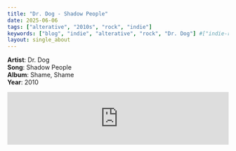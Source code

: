 ```yaml
---
title: "Dr. Dog - Shadow People"
date: 2025-06-06
tags: ["alterative", "2010s", "rock", "indie"] 
keywords: ["blog", "indie", "alterative", "rock", "Dr. Dog"] #["indie-rock", "alterative", "rock", "lo-fi", "new", "60s", "70s", "80s", "90s", "2000s", "2010s", "2020s"]
layout: single_about
---
```


**Artist**: Dr. Dog \
**Song**: Shadow People \
**Album**: Shame, Shame \
**Year**: 2010

<iframe style="border: 0; width: 100%; height: 120px;" src="https://bandcamp.com/EmbeddedPlayer/album=1240063302/size=large/bgcol=ffffff/linkcol=0687f5/tracklist=false/artwork=small/track=793715840/transparent=true/" seamless><a href="https://drdogmusic.bandcamp.com/album/shame-shame">Shame, Shame by Dr. Dog</a></iframe>